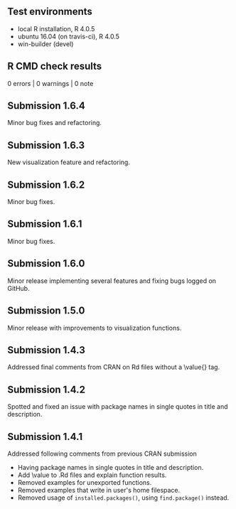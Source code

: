 ## Test environments
* local R installation, R 4.0.5
* ubuntu 16.04 (on travis-ci), R 4.0.5
* win-builder (devel)

## R CMD check results

0 errors | 0 warnings | 0 note

## Submission 1.6.4

Minor bug fixes and refactoring.

## Submission 1.6.3

New visualization feature and refactoring.

## Submission 1.6.2

Minor bug fixes.

## Submission 1.6.1

Minor bug fixes.

## Submission 1.6.0

Minor release implementing several features and fixing bugs logged on GitHub.

## Submission 1.5.0

Minor release with improvements to visualization functions. 


## Submission 1.4.3

Addressed final comments from CRAN on Rd files without a \value{} tag.

## Submission 1.4.2

Spotted and fixed an issue with package names in single quotes in title and 
description.

## Submission 1.4.1

Addressed following comments from previous CRAN submission

- Having package names in single quotes in title and description.
- Add \value to .Rd files and explain function results.
- Removed examples for unexported functions.
- Removed examples that write in user's home filespace.
- Removed usage of `installed.packages()`, using `find.package()` instead.
